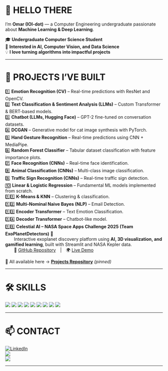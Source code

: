 # 👋 **HELLO THERE**

I’m **Omar (IOI-dot)** — a Computer Engineering undergraduate passionate about **Machine Learning & Deep Learning**.  

🎓 **Undergraduate Computer Science Student**  
🧠 **Interested in AI, Computer Vision, and Data Science**  
💡 **I love turning algorithms into impactful projects**  

---

# 🚀 **PROJECTS I’VE BUILT**

1️⃣ **Emotion Recognition (CV)** – Real-time predictions with ResNet and OpenCV.  
2️⃣ **Text Classification & Sentiment Analysis (LLMs)** – Custom Transformer & BERT-based models.  
3️⃣ **Chatbot (LLMs, Hugging Face)** – GPT-2 fine-tuned on conversation datasets.  
4️⃣ **DCGAN** – Generative model for cat image synthesis with PyTorch.  
5️⃣ **Hand Gesture Recognition** – Real-time predictions using CNN + MediaPipe.  
6️⃣ **Random Forest Classifier** – Tabular dataset classification with feature importance plots.  
7️⃣ **Face Recognition (CNNs)** – Real-time face identification.  
8️⃣ **Animal Classification (CNNs)** – Multi-class image classification.  
9️⃣ **Traffic Sign Recognition (CNNs)** – Real-time traffic sign detection.  
🔟 **Linear & Logistic Regression** – Fundamental ML models implemented from scratch.  
1️⃣1️⃣ **K-Means & KNN** – Clustering & classification.  
1️⃣2️⃣ **Multi-Nominal Naive Bayes (NLP)** – Email Detection.  
1️⃣3️⃣ **Encoder Transformer** – Text Emotion Classification.  
1️⃣4️⃣ **Decoder Transformer** – Chatbot-like model.  
1️⃣5️⃣ **Celestial AI – NASA Space Apps Challenge 2025 (Team ExoPlanetDetectors)** 🌌  
  Interactive exoplanet discovery platform using **AI, 3D visualization, and gamified learning**, built with Streamlit and NASA Kepler data.  
  🔗 [GitHub Repository](https://github.com/IOI-dot/Celestia_AI) | 🌍 [Live Demo](https://celestiaai-mtz8hnstukgdbppmkgygun.streamlit.app/)  

📌 All available here → [**Projects Repository**](https://github.com/IOI-dot/Projects) *(pinned)*  

---

# 🛠️ **SKILLS**

<p align="left">  
<img src="https://img.shields.io/badge/Python-3776AB?style=for-the-badge&logo=python&logoColor=white"/>  
<img src="https://img.shields.io/badge/Numpy-013243?style=for-the-badge&logo=numpy&logoColor=white"/>  
<img src="https://img.shields.io/badge/Pandas-150458?style=for-the-badge&logo=pandas&logoColor=white"/>  
<img src="https://img.shields.io/badge/Jupyter-F37626?style=for-the-badge&logo=jupyter&logoColor=white"/>  
<img src="https://img.shields.io/badge/scikit--learn-F7931E?style=for-the-badge&logo=scikit-learn&logoColor=white"/>  
<img src="https://img.shields.io/badge/TensorFlow-FF6F00?style=for-the-badge&logo=tensorflow&logoColor=white"/>  
<img src="https://img.shields.io/badge/PyTorch-EE4C2C?style=for-the-badge&logo=pytorch&logoColor=white"/>  
<img src="https://img.shields.io/badge/OpenCV-5C3EE8?style=for-the-badge&logo=opencv&logoColor=white"/>  
<img src="https://img.shields.io/badge/C++-00599C?style=for-the-badge&logo=cplusplus&logoColor=white"/>  
</p>  

---

# 📫 **CONTACT**

[![LinkedIn](https://img.shields.io/badge/LinkedIn-0A66C2?style=for-the-badge&logo=linkedin&logoColor=white)](https://www.linkedin.com/in/omarelhussein/)  
<a href="mailto:omarelhussein@aucegypt.edu"><img src="https://img.shields.io/badge/Gmail-D14836?style=for-the-badge&logo=gmail&logoColor=white"/></a>  
<a href="https://github.com/IOI-dot?tab=followers"><img src="https://img.shields.io/github/followers/IOI-dot?label=Follow&style=for-the-badge"/></a>  

---

<!--
**IOI-dot/IOI-dot** is a ✨ _special_ ✨ repository because its `README.md` (this file) appears on your GitHub profile.

Here are some ideas to get you started:

- 🔭 I’m currently working on ...
- 🌱 I’m currently learning ...
- 👯 I’m looking to collaborate on ...
- 🤔 I’m looking for help with ...
- 💬 Ask me about ...
- 📫 How to reach me: ...
- 😄 Pronouns: ...
- ⚡ Fun fact: ...
-->

